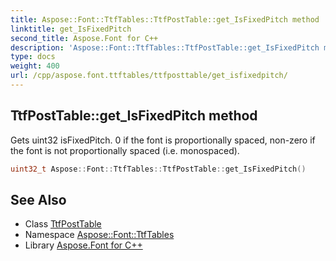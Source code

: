 ```yaml
---
title: Aspose::Font::TtfTables::TtfPostTable::get_IsFixedPitch method
linktitle: get_IsFixedPitch
second_title: Aspose.Font for C++
description: 'Aspose::Font::TtfTables::TtfPostTable::get_IsFixedPitch method. Gets uint32 isFixedPitch. 0 if the font is proportionally spaced, non-zero if the font is not proportionally spaced (i.e. monospaced) in C++.'
type: docs
weight: 400
url: /cpp/aspose.font.ttftables/ttfposttable/get_isfixedpitch/
---
```

## TtfPostTable::get_IsFixedPitch method


Gets uint32 isFixedPitch. 0 if the font is proportionally spaced, non-zero if the font is not proportionally spaced (i.e. monospaced).

```cpp
uint32_t Aspose::Font::TtfTables::TtfPostTable::get_IsFixedPitch()
```

## See Also

* Class [TtfPostTable](../)
* Namespace [Aspose::Font::TtfTables](../../)
* Library [Aspose.Font for C++](../../../)
